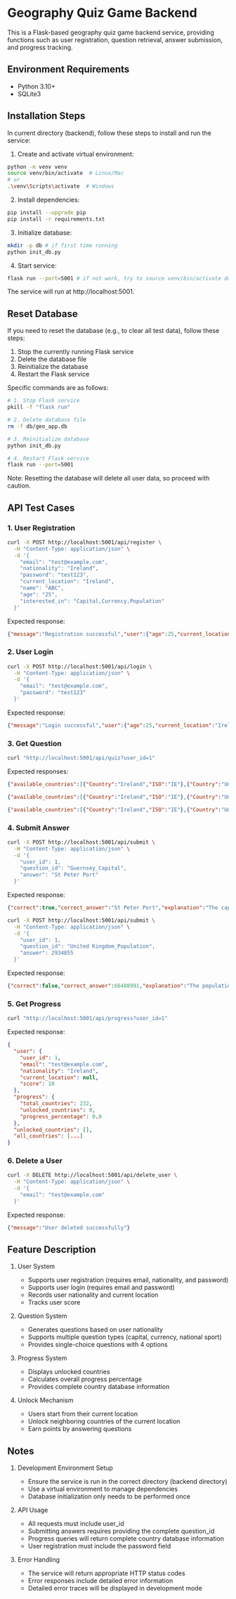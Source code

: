 # Geography Quiz Game Backend

This is a Flask-based geography quiz game backend service, providing functions such as user registration, question retrieval, answer submission, and progress tracking.

## Environment Requirements
- Python 3.10+
- SQLite3

## Installation Steps
In current directory (backend), follow these steps to install and run the service:

1. Create and activate virtual environment:
```bash
python -m venv venv
source venv/bin/activate  # Linux/Mac
# or
.\venv\Scripts\activate  # Windows
```

2. Install dependencies:
```bash
pip install --upgrade pip
pip install -r requirements.txt
```

3. Initialize database:
```bash
mkdir -p db # if first time running
python init_db.py
```

4. Start service:
```bash
flask run --port=5001 # if not work, try to source venv/bin/activate double times
```

The service will run at http://localhost:5001.

## Reset Database
If you need to reset the database (e.g., to clear all test data), follow these steps:

1. Stop the currently running Flask service
2. Delete the database file
3. Reinitialize the database
4. Restart the Flask service

Specific commands are as follows:
```bash
# 1. Stop Flask service
pkill -f "flask run"

# 2. Delete database file
rm -f db/geo_app.db

# 3. Reinitialize database
python init_db.py

# 4. Restart Flask service
flask run --port=5001
```

Note: Resetting the database will delete all user data, so proceed with caution.

## API Test Cases

### 1. User Registration
```bash
curl -X POST http://localhost:5001/api/register \
  -H "Content-Type: application/json" \
  -d '{
    "email": "test@example.com",
    "nationality": "Ireland",
    "password": "test123",
    "current_location": "Ireland",
    "name": "ABC",
    "age": "25",
    "interested_in": "Capital,Currency,Population"
  }'
```

Expected response:
```json
{"message":"Registration successful","user":{"age":25,"current_location":"Ireland","email":"test@example.com","interested_in":["Capital","Currency","Population"],"name":"ABC","nationality":"Ireland","score":0,"topic_progress":{},"unlocked_countries":[],"user_id":1}}
```

### 2. User Login
```bash
curl -X POST http://localhost:5001/api/login \
  -H "Content-Type: application/json" \
  -d '{
    "email": "test@example.com",
    "password": "test123"
  }'
```

Expected response:
```json
{"message":"Login successful","user":{"age":25,"current_location":"Ireland","email":"test@example.com","interested_in":["Capital","Currency","Population"],"name":"ABC","nationality":"Ireland","score":0,"topic_progress":{},"unlocked_countries":[],"user_id":1}}
```

### 3. Get Question
```bash
curl "http://localhost:5001/api/quiz?user_id=1"
```

Expected responses:
```json
{"available_countries":[{"Country":"Ireland","ISO":"IE"},{"Country":"United Kingdom","ISO":"GB"},{"Country":"Belgium","ISO":"BE"},{"Country":"Denmark","ISO":"DK"},{"Country":"France","ISO":"FR"},{"Country":"Germany","ISO":"DE"},{"Country":"Ireland","ISO":"IE"},{"Country":"The Netherlands","ISO":"NL"},{"Country":"Norway","ISO":"NO"},{"Country":"Faroe Islands","ISO":"FO"},{"Country":"Guernsey","ISO":"GG"}],"country_iso":"GG","options":["Stanley","Majuro","St Peter Port","Honiara"],"question":"What is the capital of Guernsey?","question_id":"Guernsey_Capital","question_type":"Capital"}
```

```json
{"available_countries":[{"Country":"Ireland","ISO":"IE"},{"Country":"United Kingdom","ISO":"GB"},{"Country":"Belgium","ISO":"BE"},{"Country":"Denmark","ISO":"DK"},{"Country":"France","ISO":"FR"},{"Country":"Germany","ISO":"DE"},{"Country":"Ireland","ISO":"IE"},{"Country":"The Netherlands","ISO":"NL"},{"Country":"Norway","ISO":"NO"},{"Country":"Faroe Islands","ISO":"FO"},{"Country":"Guernsey","ISO":"GG"}],"country_iso":"GB","options":[66488991,2934855,11508,33785],"question":"What is the population of United Kingdom?","question_id":"United Kingdom_Population","question_type":"Population"}
```

```json
{"available_countries":[{"Country":"Ireland","ISO":"IE"},{"Country":"United Kingdom","ISO":"GB"},{"Country":"Belgium","ISO":"BE"},{"Country":"Denmark","ISO":"DK"},{"Country":"France","ISO":"FR"},{"Country":"Germany","ISO":"DE"},{"Country":"Ireland","ISO":"IE"},{"Country":"The Netherlands","ISO":"NL"},{"Country":"Norway","ISO":"NO"},{"Country":"Faroe Islands","ISO":"FO"},{"Country":"Guernsey","ISO":"GG"}],"country_iso":"DK","options":["Krone","Euro","Lempira","Dollar"],"question":"What currency is used in Denmark?","question_id":"Denmark_Currency","question_type":"Currency"}
```

### 4. Submit Answer
```bash
curl -X POST http://localhost:5001/api/submit \
  -H "Content-Type: application/json" \
  -d '{
    "user_id": 1,
    "question_id": "Guernsey_Capital",
    "answer": "St Peter Port"
  }'
```

Expected response:
```json
{"correct":true,"correct_answer":"St Peter Port","explanation":"The capital of Guernsey is St Peter Port."}
```

```bash
curl -X POST http://localhost:5001/api/submit \
  -H "Content-Type: application/json" \
  -d '{
    "user_id": 1,
    "question_id": "United Kingdom_Population",
    "answer": 2934855
  }'
```

Expected response:
```json
{"correct":false,"correct_answer":66488991,"explanation":"The population of United Kingdom is 66488991."}

```

### 5. Get Progress
```bash
curl "http://localhost:5001/api/progress?user_id=1"
```

Expected response:
```json
{
  "user": {
    "user_id": 1,
    "email": "test@example.com",
    "nationality": "Ireland",
    "current_location": null,
    "score": 10
  },
  "progress": {
    "total_countries": 232,
    "unlocked_countries": 0,
    "progress_percentage": 0.0
  },
  "unlocked_countries": [],
  "all_countries": [...]
}
```
### 6. Delete a User
```bash
curl -X DELETE http://localhost:5001/api/delete_user \
  -H "Content-Type: application/json" \
  -d '{
    "email": "test@example.com"
  }'
```

Expected response:
```json
{"message":"User deleted successfully"}

```


## Feature Description

1. User System
   - Supports user registration (requires email, nationality, and password)
   - Supports user login (requires email and password)
   - Records user nationality and current location
   - Tracks user score

2. Question System
   - Generates questions based on user nationality
   - Supports multiple question types (capital, currency, national sport)
   - Provides single-choice questions with 4 options

3. Progress System
   - Displays unlocked countries
   - Calculates overall progress percentage
   - Provides complete country database information

4. Unlock Mechanism
   - Users start from their current location
   - Unlock neighboring countries of the current location
   - Earn points by answering questions

## Notes

1. Development Environment Setup
   - Ensure the service is run in the correct directory (backend directory)
   - Use a virtual environment to manage dependencies
   - Database initialization only needs to be performed once

2. API Usage
   - All requests must include user_id
   - Submitting answers requires providing the complete question_id
   - Progress queries will return complete country database information
   - User registration must include the password field

3. Error Handling
   - The service will return appropriate HTTP status codes
   - Error responses include detailed error information
   - Detailed error traces will be displayed in development mode